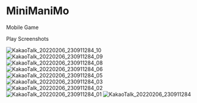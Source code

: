 # MiniManiMo
Mobile Game

Play Screenshots

![KakaoTalk_20220206_230911284_10](https://user-images.githubusercontent.com/19829142/152686675-d9e030dd-262f-4398-90df-189c66a4dcd6.jpg)
![KakaoTalk_20220206_230911284_09](https://user-images.githubusercontent.com/19829142/152686685-6f02dd30-af63-4f90-bb14-37ed6a32cfcb.jpg)
![KakaoTalk_20220206_230911284_08](https://user-images.githubusercontent.com/19829142/152686689-85858139-a5cf-4b04-a7f6-9865ce23d207.jpg)
![KakaoTalk_20220206_230911284_06](https://user-images.githubusercontent.com/19829142/152686697-59bf83ca-913e-4842-87fa-42d9045899c4.jpg)
![KakaoTalk_20220206_230911284_05](https://user-images.githubusercontent.com/19829142/152686703-6c50c076-be28-4068-a290-8ac58a8af5ab.jpg)
![KakaoTalk_20220206_230911284_03](https://user-images.githubusercontent.com/19829142/152686707-d4172ace-fe69-4cf9-9196-ed52355b12ac.jpg)
![KakaoTalk_20220206_230911284_02](https://user-images.githubusercontent.com/19829142/152686712-0d0bd3e8-685b-4494-86e8-0b7a32666d6b.jpg)
![KakaoTalk_20220206_230911284_01](https://user-images.githubusercontent.com/19829142/152686716-7c5e49ae-862f-4043-b0dc-5a4e5fd2fb14.jpg)
![KakaoTalk_20220206_230911284](https://user-images.githubusercontent.com/19829142/152686718-77f7995e-f60e-4bf9-9f30-80e097a7fd7a.jpg)
